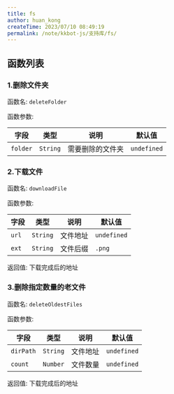 ```yaml
---
title: fs
author: huan_kong
createTime: 2023/07/10 08:49:19
permalink: /note/kkbot-js/支持库/fs/
---
```


## 函数列表

### 1.删除文件夹

函数名: `deleteFolder`

函数参数:

| 字段     | 类型     | 说明             | 默认值      |
| -------- | -------- | ---------------- | ----------- |
| `folder` | `String` | 需要删除的文件夹 | `undefined` |

### 2.下载文件

函数名: `downloadFile`

函数参数:

| 字段  | 类型     | 说明     | 默认值      |
| ----- | -------- | -------- | ----------- |
| `url` | `String` | 文件地址 | `undefined` |
| `ext` | `String` | 文件后缀 | `.png`      |

返回值: 下载完成后的地址

### 3.删除指定数量的老文件

函数名: `deleteOldestFiles`

函数参数:

| 字段      | 类型     | 说明     | 默认值      |
| --------- | -------- | -------- | ----------- |
| `dirPath` | `String` | 文件地址 | `undefined` |
| `count`   | `Number` | 文件数量 | `undefined` |

返回值: 下载完成后的地址
